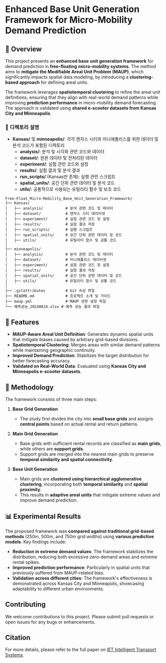 # Enhanced Base Unit Generation Framework for Micro-Mobility Demand Prediction  

## 📌 Overview  
This project presents an **enhanced base unit generation framework** for demand prediction in **free-floating micro-mobility systems**. The method aims to **mitigate the Modifiable Areal Unit Problem (MAUP)**, which significantly impacts spatial data modeling, by introducing a **clustering-based approach** for defining areal units.  

The framework leverages **spatiotemporal clustering** to refine the areal unit definitions, ensuring that they align with real-world demand patterns while improving **prediction performance** in micro-mobility demand forecasting. The approach is validated using **shared e-scooter datasets from Kansas City and Minneapolis**.  


### 📂 **디렉토리 설명**
- **Kansas/** 및 **minneapolis/**: 각각 캔자스 시티와 미니애폴리스를 위한 데이터 및 분석 코드가 포함된 디렉토리
  - **analysis/**: 분석 및 시각화 관련 코드와 데이터
  - **dataset/**: 원본 데이터 및 전처리된 데이터
  - **experiment/**: 실험 관련 코드와 설정
  - **results/**: 실험 결과 및 분석 결과
  - **run_scripts/** (Kansas만 존재): 실행 관련 스크립트
  - **spatial_units/**: 공간 단위 관련 데이터 및 분석 코드
  - **utils/**: 공통적으로 사용되는 유틸리티 함수 및 보조 코드
```
Free-Float_Micro-Mobility_Base_Unit_Generation_Framework/
├── Kansas/
│   ├── analysis/          # 분석 관련 코드 및 데이터
│   ├── dataset/           # 캔자스 시티 데이터셋
│   ├── experiment/        # 실험 관련 코드 및 설정
│   ├── results/           # 실험 결과 저장
│   ├── run_scripts/       # 실행 스크립트
│   ├── spatial_units/     # 공간 단위 관련 데이터 및 코드
│   ├── utils/             # 유틸리티 함수 및 공통 코드
│
├── minneapolis/
│   ├── analysis/          # 분석 관련 코드 및 데이터
│   ├── dataset/           # 미니애폴리스 데이터셋
│   ├── experiment/        # 실험 관련 코드 및 설정
│   ├── results/           # 실험 결과 저장
│   ├── spatial_units/     # 공간 단위 관련 데이터 및 코드
│   ├── utils/             # 유틸리티 함수 및 공통 코드
│
├── .gitattributes         # Git 속성 파일
├── README.md              # 프로젝트 소개 및 가이드
├── maup.yml               # MAUP 관련 설정 파일
└── 예측성능_20240816.xlsx # 예측 성능 결과 파일
```

## 🚀 Features  
- **MAUP-Aware Areal Unit Definition**: Generates dynamic spatial units that mitigate biases caused by arbitrary grid-based divisions.  
- **Spatiotemporal Clustering**: Merges areas with similar demand patterns while maintaining geographic continuity.  
- **Improved Demand Prediction**: Stabilizes the target distribution for better forecasting accuracy.  
- **Validated on Real-World Data**: Evaluated using **Kansas City and Minneapolis e-scooter datasets**.  

## 🔧 Methodology  
The framework consists of three main steps:  

1. **Base Grid Generation**  
   - The study first divides the city into **small base grids** and assigns **central points** based on actual rental and return patterns.  

2. **Main Grid Generation**  
   - Base grids with sufficient rental records are classified as **main grids**, while others are **support grids**.  
   - Support grids are merged into the nearest main grids to preserve **temporal similarity and spatial connectivity**.  

3. **Base Unit Generation**  
   - Main grids are **clustered using hierarchical agglomerative clustering**, incorporating both **temporal similarity** and **spatial proximity**.  
   - This results in **adaptive areal units** that mitigate extreme values and improve demand prediction.  

## 📊 Experimental Results  
The proposed framework was **compared against traditional grid-based methods** (250m, 500m, and 750m grid widths) using **various predictive models**. Key findings include:  
- **Reduction in extreme demand values**: The framework stabilizes the distribution, reducing both excessive zero-demand areas and extreme rental spikes.  
- **Improved prediction performance**: Particularly in spatial units that previously suffered from MAUP-related bias.  
- **Validation across different cities**: The framework's effectiveness is demonstrated across Kansas City and Minneapolis, showcasing adaptability to different urban environments.  

## **Contributing**
We welcome contributions to this project. Please submit pull requests or open issues for any bugs or enhancements.

## **Citation**
For more details, please refer to the full paper on [IET Intelligent Transport Systems](https://doi.org/10.1049/itr2.12596).
